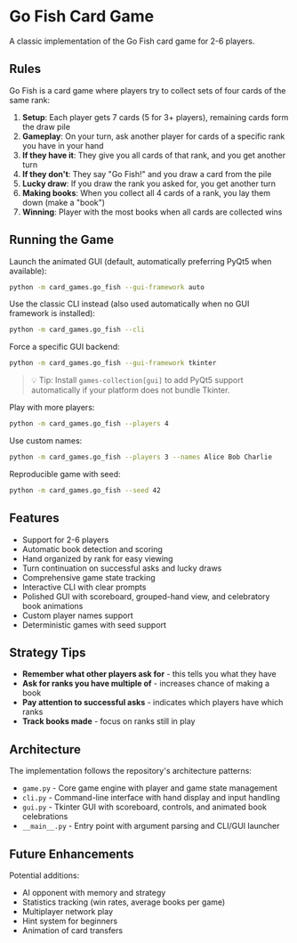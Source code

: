 # Go Fish Card Game

A classic implementation of the Go Fish card game for 2-6 players.

## Rules

Go Fish is a card game where players try to collect sets of four cards of the same rank:

1. **Setup**: Each player gets 7 cards (5 for 3+ players), remaining cards form the draw pile
1. **Gameplay**: On your turn, ask another player for cards of a specific rank you have in your hand
1. **If they have it**: They give you all cards of that rank, and you get another turn
1. **If they don't**: They say "Go Fish!" and you draw a card from the pile
1. **Lucky draw**: If you draw the rank you asked for, you get another turn
1. **Making books**: When you collect all 4 cards of a rank, you lay them down (make a "book")
1. **Winning**: Player with the most books when all cards are collected wins

## Running the Game

Launch the animated GUI (default, automatically preferring PyQt5 when available):

```bash
python -m card_games.go_fish --gui-framework auto
```

Use the classic CLI instead (also used automatically when no GUI framework is installed):

```bash
python -m card_games.go_fish --cli
```

Force a specific GUI backend:

```bash
python -m card_games.go_fish --gui-framework tkinter
```

> 💡 Tip: Install `games-collection[gui]` to add PyQt5 support automatically if your platform does not bundle Tkinter.

Play with more players:

```bash
python -m card_games.go_fish --players 4
```

Use custom names:

```bash
python -m card_games.go_fish --players 3 --names Alice Bob Charlie
```

Reproducible game with seed:

```bash
python -m card_games.go_fish --seed 42
```

## Features

- Support for 2-6 players
- Automatic book detection and scoring
- Hand organized by rank for easy viewing
- Turn continuation on successful asks and lucky draws
- Comprehensive game state tracking
- Interactive CLI with clear prompts
- Polished GUI with scoreboard, grouped-hand view, and celebratory book animations
- Custom player names support
- Deterministic games with seed support

## Strategy Tips

- **Remember what other players ask for** - this tells you what they have
- **Ask for ranks you have multiple of** - increases chance of making a book
- **Pay attention to successful asks** - indicates which players have which ranks
- **Track books made** - focus on ranks still in play

## Architecture

The implementation follows the repository's architecture patterns:

- `game.py` - Core game engine with player and game state management
- `cli.py` - Command-line interface with hand display and input handling
- `gui.py` - Tkinter GUI with scoreboard, controls, and animated book celebrations
- `__main__.py` - Entry point with argument parsing and CLI/GUI launcher

## Future Enhancements

Potential additions:

- AI opponent with memory and strategy
- Statistics tracking (win rates, average books per game)
- Multiplayer network play
- Hint system for beginners
- Animation of card transfers
